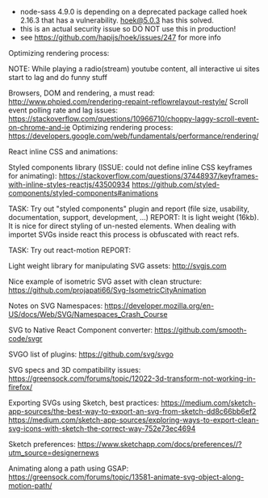 - node-sass 4.9.0 is depending on a deprecated package called hoek 2.16.3 that has a vulnerability. hoek@5.0.3 has this solved.
- this is an actual security issue so DO NOT use this in production!
- see https://github.com/hapijs/hoek/issues/247 for more info

Optimizing rendering process:

NOTE: While playing a radio(stream) youtube content, all interactive ui sites start to lag and do funny stuff

Browsers, DOM and rendering, a must read: http://www.phpied.com/rendering-repaint-reflowrelayout-restyle/
Scroll event polling rate and lag issues: https://stackoverflow.com/questions/10966710/choppy-laggy-scroll-event-on-chrome-and-ie
Optimizing rendering process: https://developers.google.com/web/fundamentals/performance/rendering/


React inline CSS and animations:

Styled components library (ISSUE: could not define inline CSS keyframes for animating): 
https://stackoverflow.com/questions/37448937/keyframes-with-inline-styles-reactjs/43500934
https://github.com/styled-components/styled-components#animations

TASK: Try out "styled components" plugin and report (file size, usability, documentation, support, development, ...)
REPORT: It is light weight (16kb). It is nice for direct styling of un-nested elements. When dealing with importet SVGs inside react this process is obfuscated with react refs.  

TASK: Try out react-motion
REPORT:

Light weight library for manipulating SVG assets: http://svgjs.com


Nice example of isometric SVG asset with clean structure: https://github.com/projapati66/Svg-IsometricCityAnimation

Notes on SVG Namespaces: https://developer.mozilla.org/en-US/docs/Web/SVG/Namespaces_Crash_Course

SVG to Native React Component converter: https://github.com/smooth-code/svgr

SVGO list of plugins: https://github.com/svg/svgo

SVG specs and 3D compatibility issues: https://greensock.com/forums/topic/12022-3d-transform-not-working-in-firefox/

Exporting SVGs using Sketch, best practices: 
https://medium.com/sketch-app-sources/the-best-way-to-export-an-svg-from-sketch-dd8c66bb6ef2
https://medium.com/sketch-app-sources/exploring-ways-to-export-clean-svg-icons-with-sketch-the-correct-way-752e73ec4694

Sketch preferences: https://www.sketchapp.com/docs/preferences//?utm_source=designernews

Animating along a path using GSAP: https://greensock.com/forums/topic/13581-animate-svg-object-along-motion-path/